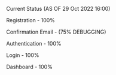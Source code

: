 Current Status (AS OF 29 Oct 2022 16:00)

Registration - 100%

Confirmation Email - (75% DEBUGGING)

Authentication - 100%

Login - 100%

Dashboard - 100%
